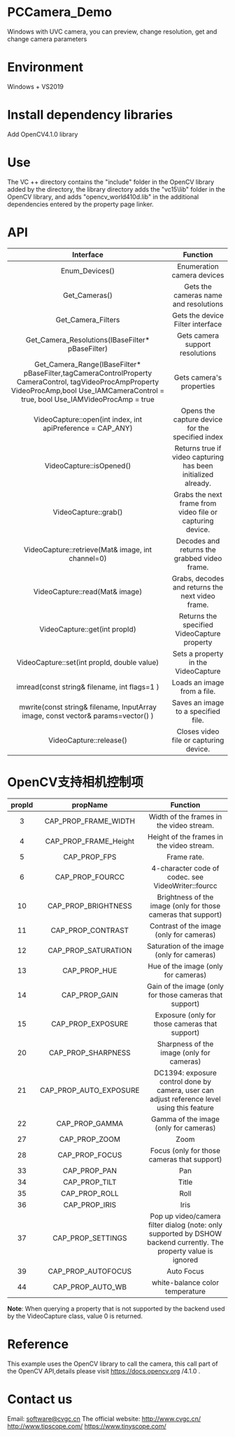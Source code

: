 # PCCamera_Demo 
Windows with UVC camera, you can preview, change resolution, get and change camera parameters

# Environment
Windows + VS2019
# Install dependency libraries
Add OpenCV4.1.0 library
# Use
The VC ++ directory contains the "include" folder in the OpenCV library added by the directory, the library directory adds the "vc15\lib" folder in the OpenCV library, and adds "opencv_world410d.lib" in the additional dependencies entered by the property page linker.
# API
|  Interface | Function  |
| :------------: | :------------: |
| Enum_Devices()  |  Enumeration camera devices |
|  Get_Cameras() | Gets the cameras name and resolutions  |
| Get_Camera_Filters  | Gets the device Filter interface|
| Get_Camera_Resolutions(IBaseFilter* pBaseFilter)  |  Gets camera support resolutions   |
| Get_Camera_Range(IBaseFilter* pBaseFilter,tagCameraControlProperty CameraControl, tagVideoProcAmpProperty VideoProcAmp,bool Use_IAMCameraControl = true, bool Use_IAMVideoProcAmp = true  |  Gets camera's properties |
| VideoCapture::open(int index, int apiPreference = CAP_ANY)  |  Opens the capture device for the specified index |
| VideoCapture::isOpened() |  Returns true if video capturing has been initialized already. |
| VideoCapture::grab()  |  Grabs the next frame from video file or capturing device. |
| VideoCapture::retrieve(Mat& image, int channel=0) |  Decodes and returns the grabbed video frame. |
| VideoCapture::read(Mat& image)  |  Grabs, decodes and returns the next video frame. |
| VideoCapture::get(int propId)  | Returns the specified VideoCapture property  |
| VideoCapture::set(int propId, double value) | Sets a property in the VideoCapture |
| imread(const string& filename, int flags=1 )  | Loads an image from a file.  |
|  mwrite(const string& filename, InputArray image, const vector<int>& params=vector<int>() ) | Saves an image to a specified file.  |
|  VideoCapture::release() | Closes video file or capturing device.  |
# OpenCV支持相机控制项
|  propId | propName  |  Function |
| :------------: | :------------: | :------------: |
| 3 |  CAP_PROP_FRAME_WIDTH  | Width of the frames in the video stream. |
| 4 |  CAP_PROP_FRAME_Height |  Height of the frames in the video stream. |
| 5 |  CAP_PROP_FPS     | Frame rate.  |
| 6 | CAP_PROP_FOURCC  |  4-character code of codec. see VideoWriter::fourcc  |
| 10 | CAP_PROP_BRIGHTNESS  |  Brightness of the image (only for those cameras that support) |
| 11 |  CAP_PROP_CONTRAST  |  Contrast of the image (only for cameras) |
| 12 | CAP_PROP_SATURATION  |   Saturation of the image (only for cameras) |
| 13 | CAP_PROP_HUE      | Hue of the image (only for cameras)  |
| 14 |  CAP_PROP_GAIN   |  Gain of the image (only for those cameras that support) |
| 15 |   CAP_PROP_EXPOSURE |  Exposure (only for those cameras that support) |
| 20 | CAP_PROP_SHARPNESS  |  Sharpness of the image (only for cameras)  |
| 21 | CAP_PROP_AUTO_EXPOSURE  | DC1394: exposure control done by camera, user can adjust reference level using this feature  |
| 22 | CAP_PROP_GAMMA  |  Gamma of the image (only for cameras)   |
| 27 | CAP_PROP_ZOOM  | Zoom  |
| 28 |  CAP_PROP_FOCUS | Focus (only for those cameras that support)  |
| 33 |  CAP_PROP_PAN  | Pan  |
| 34 |  CAP_PROP_TILT    |  Title |
| 35 | CAP_PROP_ROLL      |  Roll |
| 36 | CAP_PROP_IRIS     | Iris  |
| 37 |  CAP_PROP_SETTINGS  | Pop up video/camera filter dialog (note: only supported by DSHOW backend currently. The property value is ignored  |
| 39 |  CAP_PROP_AUTOFOCUS |  Auto Focus |
| 44 | CAP_PROP_AUTO_WB  | white-balance color temperature  |
**Note**: When querying a property that is not supported by the backend used by the VideoCapture class, value 0 is returned.
# Reference
This example uses the OpenCV library to call the camera, this call part of the OpenCV API,details please visit https://docs.opencv.org /4.1.0 .
# Contact us
Email:
software@cvgc.cn
The official website:
http://www.cvgc.cn/
http://www.tipscope.com/
https://www.tinyscope.com/
